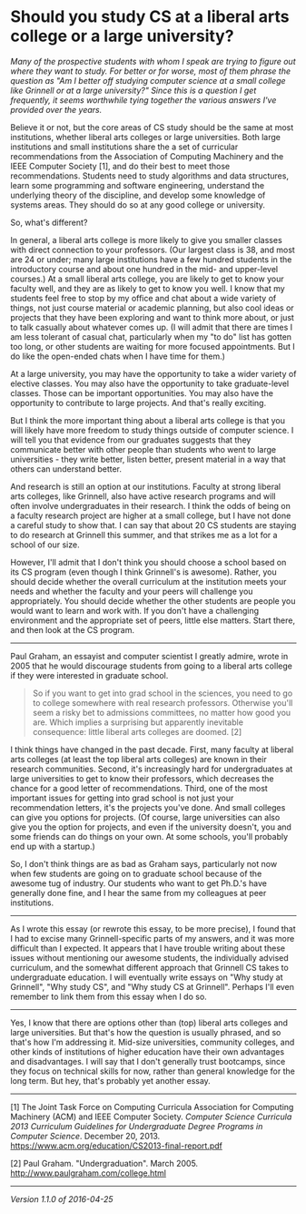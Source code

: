 Should you study CS at a liberal arts college or a large university?
====================================================================

*Many of the prospective students with whom I speak are trying to
figure out where they want to study.  For better or for worse, most
of them phrase the question as "Am I better off studying computer
science at a small college like Grinnell or at a large university?"
Since this is a question I get frequently, it seems worthwhile tying
together the various answers I've provided over the years.*

Believe it or not, but the core areas of CS study should be the same at
most institutions, whether liberal arts colleges or large universities.
Both large institutions and small institutions share the a set of
curricular recommendations from the Association of Computing Machinery
and the IEEE Computer Society [1], and do their best to meet those
recommendations.  Students need to study algorithms and data structures,
learn some programming and software engineering, understand the underlying
theory of the discipline, and develop some knowledge of systems areas.  They
should do so at any good college or university.

So, what's different?

In general, a liberal arts college is more likely to give you smaller
classes with direct connection to your professors.  (Our largest class is
38, and most are 24 or under; many large institutions have a few hundred
students in the introductory course and about one hundred in the mid-
and upper-level courses.)
At a small liberal arts college, you are likely to get to know
your faculty well, and they are as likely to get to know you well.  I
know that my students feel free to stop by my office and chat about a
wide variety of things, not just course material or academic planning,
but also cool ideas or projects that they have been exploring and want 
to think more about, or just to talk casually about whatever comes up.
(I will admit that there are times I am less tolerant of casual chat,
particularly when my "to do" list has gotten too long, or other students
are waiting for more focused appointments.  But I do like the open-ended
chats when I have time for them.)

At a large university, you may have the opportunity to take a wider
variety of elective classes.  You may also have the opportunity to
take graduate-level classes.  Those can be important opportunities.
You may also have the opportunity to contribute to large projects.
And that's really exciting.

But I think the more important thing about a liberal arts college
is that you will likely have more freedom to study things outside of
computer science.  I will tell you that evidence from our graduates
suggests that they communicate better with other people than students
who went to large universities - they write better, listen better,
present material in a way that others can understand better.

And research is still an option at our institutions.  Faculty at strong
liberal arts colleges, like Grinnell, also have active research programs
and will often involve undergraduates in their research.  I think the
odds of being on a faculty research project are higher at a small college,
but I have not done a careful study to show that.  I can say that about
20 CS students are staying to do research at Grinnell this summer, and
that strikes me as a lot for a school of our size.

However, I'll admit that I don't think you should choose a school based
on its CS program (even though I think Grinnell's is awesome).  Rather,
you should decide whether the overall curriculum at the institution meets
your needs and whether the faculty and your peers will challenge you
appropriately.  You should decide whether the other students are people
you would want to learn and work with.  If you don't have a challenging
environment and the appropriate set of peers, little else matters.
Start there, and then look at the CS program.

---

Paul Graham, an essayist and computer scientist I greatly admire, wrote 
in 2005 that he would discourage students from going to a liberal arts
college if they were interested in graduate school.

> So if you want to get into grad school in the sciences, you need to go to college somewhere with real research professors. Otherwise you'll seem a risky bet to admissions committees, no matter how good you are.  Which implies a surprising but apparently inevitable consequence: little liberal arts colleges are doomed. [2]

I think things have changed in the past decade.  First, many faculty at
liberal arts colleges (at least the top liberal arts colleges) are known
in their research communities.  Second, it's increasingly hard for 
undergraduates at large universities to get to know their professors,
which decreases the chance for a good letter of recommendations.  Third,
one of the most important issues for getting into grad school is not 
just your recommendation letters, it's the projects you've done.  And
small colleges can give you options for projects.  (Of course, large
universities can also give you the option for projects, and even if the
university doesn't, you and some friends can do things on your own.  At
some schools, you'll probably end up with a startup.)

So, I don't think things are as bad as Graham says, particularly not now
when few students are going on to graduate school because of the awesome
tug of industry.  Our students who want to get Ph.D.'s have generally done
fine, and I hear the same from my colleagues at peer institutions.

---

As I wrote this essay (or rewrote this essay, to be more precise), I
found that I had to excise many Grinnell-specific parts of my answers,
and it was more difficult than I expected.  It appears that I have trouble
writing about these issues without mentioning our awesome students, the
individually advised curriculum, and the somewhat different approach that
Grinnell CS takes to undergraduate education.  I will eventually write
essays on "Why study at Grinnell", "Why study CS", and "Why study CS
at Grinnell".  Perhaps I'll even remember to link them from this essay
when I do so.

---

Yes, I know that there are options other than (top) liberal arts colleges
and large universities.  But that's how the question is usually phrased,
and so that's how I'm addressing it.  Mid-size universities, community
colleges, and other kinds of institutions of higher education have their
own advantages and disadvantages.  I will say that I don't generally
trust bootcamps, since they focus on technical skills for now, rather
than general knowledge for the long term.  But hey, that's probably yet
another essay.

---

[1] The Joint Task Force on Computing Curricula Association for Computing
Machinery (ACM) and IEEE Computer Society.  _Computer Science Curricula
2013 Curriculum Guidelines for Undergraduate Degree Programs in Computer
Science_.  December 20, 2013.
<https://www.acm.org/education/CS2013-final-report.pdf>

[2] Paul Graham.  "Undergraduation".  March 2005.
<http://www.paulgraham.com/college.html>

---

*Version 1.1.0 of 2016-04-25*
